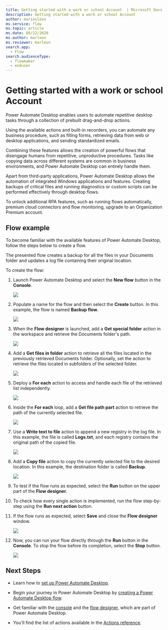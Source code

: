 ```yaml
---
title: Getting started with a work or school Account  | Microsoft Docs
description: Getting started with a work or school Account
author: mariosleon
ms.service: flow
ms.topic: article
ms.date: 09/22/2020
ms.author: marleon
ms.reviewer: marleon
search.app: 
  - Flow
search.audienceType: 
  - flowmaker
  - enduser
---
```


# Getting started with a work or school Account

Power Automate Desktop enables users to automate repetitive desktop tasks through a collection of prebuilt drag-and-drop actions.

Using the available actions and built-in recorders, you can automate any business procedure, such as filling forms, retrieving data from web or desktop applications, and sending standardized emails.

Combining these features allows the creation of powerful flows that disengage humans from repetitive, unproductive procedures. Tasks like copying data across different systems are common in business environments, and Power Automate Desktop can entirely handle them.

Apart from third-party applications, Power Automate Desktop allows the automation of integrated Windows applications and features. Creating backups of critical files and running diagnostics or custom scripts can be performed effectively through desktop flows.

To unlock additional RPA features, such as running flows automatically, premium cloud connectors and flow monitoring, upgrade to an Organization Premium account.

## Flow example

To become familiar with the available features of Power Automate Desktop, follow the steps below to create a flow.

The presented flow creates a backup for all the files in your Documents folder and updates a log file containing their original location.

To create the flow:

1. Launch Power Automate Desktop and select the **New flow** button in the **Console**.

    ![](\media\getting-started-freeorg\getting-started-freeorg-console.png)

1. Populate a name for the flow and then select the **Create** button. In this example, the flow is named **Backup flow**.

    ![](\media\getting-started-freeorg\getting-started-freeorg-new-flow.png)

1. When the **Flow designer** is launched, add a **Get special folder** action in the workspace and retrieve the Documents folder's path.

    ![](\media\getting-started-freeorg\getting-started-freeorg-get-special-folder.png)

1. Add a **Get files in folder** action to retrieve all the files located in the previously retrieved Documents folder. Optionally, set the action to retrieve the files located in subfolders of the selected folder.

    ![](\media\getting-started-freeorg\getting-started-freeorg-get-files.png)

1. Deploy a **For each** action to access and handle each file of the retrieved list independently.

    ![](\media\getting-started-freeorg\getting-started-freeorg-for-each.png)

1. Inside the **For each** loop, add a **Get file path part** action to retrieve the path of the currently selected file.

    ![](\media\getting-started-freeorg\getting-started-freeorg-get-file-path-part.png)

1. Use a **Write text to file** action to append a new registry in the log file. In this example, the file is called **Logs.txt**, and each registry contains the original path of the copied file.

    ![](\media\getting-started-freeorg\getting-started-freeorg-write-text-file.png)

1. Add a **Copy file** action to copy the currently selected file to the desired location. In this example, the destination folder is called **Backup**.

    ![](\media\getting-started-freeorg\getting-started-freeorg-copy-files.png)

1. To test if the flow runs as expected, select the **Run** button on the upper part of the **Flow designer**.

1. To check how every single action is implemented, run the flow step-by-step using the **Run next action** button.

1. If the flow runs as expected, select **Save** and close the **Flow designer** window.

    ![](\media\getting-started-freeorg\getting-started-freeorg-final.png)

1. Now, you can run your flow directly through the **Run** button in the **Console**. To stop the flow before its completion, select the **Stop** button.

    ![](\media\getting-started-freeorg\getting-started-freeorg-run-flow-console.png)


## Next Steps

- Learn how to [set up Power Automate Desktop](setup.md).

- Begin your journey in Power Automate Desktop by [creating a Power Automate Desktop flow](create-flow.md). 

- Get familiar with the [console](console.md) and the [flow designer](flow-designer.md), which are part of Power Automate Desktop. 

- You'll find the list of actions available in the [Actions reference](actions-reference.md).
